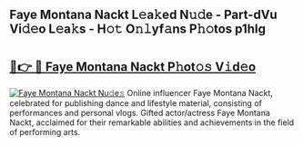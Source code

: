 ## Faye Montana Nackt L𝚎a𝚔ed N𝚞𝚍e - Part-dVu Vi𝚍𝚎o L𝚎a𝚔s - H𝚘𝚝 O𝚗𝚕yf𝚊ns P𝚑𝚘tos p1hIg

# <h2><a href="http://kf86o0g.oniu.top/?m=Faye+Montana+Nackt">🔗👉 🔴 Faye Montana Nackt P𝚑ot𝚘𝚜 V𝚒d𝚎o</a></h2>

[![Faye Montana Nackt Nu𝚍e𝚜](https://i.imgur.com/0qMVB7G.gif)](http://kf86o0g.oniu.top/?m=Faye+Montana+Nackt)
Online influencer Faye Montana Nackt, celebrated for publishing dance and lifestyle material, consisting of performances and personal vlogs. Gifted actor/actress Faye Montana Nackt, acclaimed for their remarkable abilities and achievements in the field of performing arts.  
